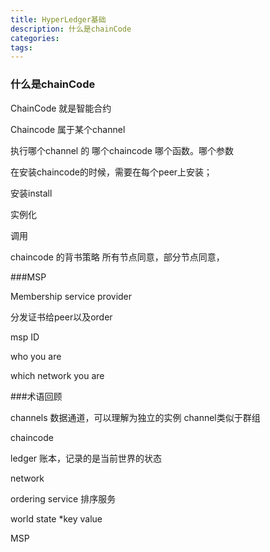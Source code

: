 ```yaml
---
title: HyperLedger基础
description: 什么是chainCode
categories:
tags:
---
```


### 什么是chainCode

ChainCode 就是智能合约

Chaincode 属于某个channel

执行哪个channel 的 哪个chaincode  哪个函数。哪个参数

在安装chaincode的时候，需要在每个peer上安装；

安装install

实例化

调用

chaincode 的背书策略   所有节点同意，部分节点同意，

###MSP

Membership service provider

分发证书给peer以及order

msp ID  

who you are  

which network you are

###术语回顾

channels
数据通道，可以理解为独立的实例
channel类似于群组

chaincode

ledger
账本，记录的是当前世界的状态

network

ordering service
排序服务

world state 
*key  value

MSP

